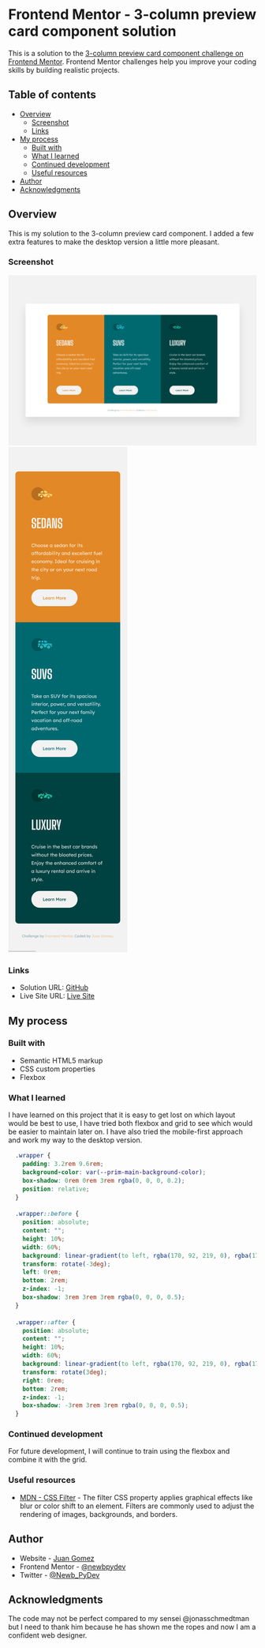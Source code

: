 # Frontend Mentor - 3-column preview card component solution

This is a solution to the [3-column preview card component challenge on Frontend Mentor](https://www.frontendmentor.io/challenges/3column-preview-card-component-pH92eAR2-). Frontend Mentor challenges help you improve your coding skills by building realistic projects. 

## Table of contents

- [Overview](#overview)
  - [Screenshot](#screenshot)
  - [Links](#links)
- [My process](#my-process)
  - [Built with](#built-with)
  - [What I learned](#what-i-learned)
  - [Continued development](#continued-development)
  - [Useful resources](#useful-resources)
- [Author](#author)
- [Acknowledgments](#acknowledgments)

## Overview

This is my solution to the 3-column preview card component. I added a few extra
features to make the desktop version a little more pleasant.

### Screenshot

![](./images/screenshot-desktop.png)
![](./images/screenshot-mobile.png)

### Links

- Solution URL: [GitHub](https://github.com/newbpydev/05-3-column-preview-card-component-main)
- Live Site URL: [Live Site](https://festive-roentgen-b5d430.netlify.app/)

## My process

### Built with

- Semantic HTML5 markup
- CSS custom properties
- Flexbox

### What I learned

I have learned on this project that it is easy to get lost on which layout would
be best to use, I have tried both flexbox and grid to see which would be easier
to maintain later on. I have also tried the mobile-first approach and work my
way to the desktop version.

```css
  .wrapper {
    padding: 3.2rem 9.6rem;
    background-color: var(--prim-main-background-color);
    box-shadow: 0rem 0rem 3rem rgba(0, 0, 0, 0.2);
    position: relative;
  }

  .wrapper::before {
    position: absolute;
    content: "";
    height: 10%;
    width: 60%;
    background: linear-gradient(to left, rgba(170, 92, 219, 0), rgba(170, 92, 219, 0));
    transform: rotate(-3deg);
    left: 0rem;
    bottom: 2rem;
    z-index: -1;
    box-shadow: 3rem 3rem 3rem rgba(0, 0, 0, 0.5);
  }

  .wrapper::after {
    position: absolute;
    content: "";
    height: 10%;
    width: 60%;
    background: linear-gradient(to left, rgba(170, 92, 219, 0), rgba(170, 92, 219, 0));
    transform: rotate(3deg);
    right: 0rem;
    bottom: 2rem;
    z-index: -1;
    box-shadow: -3rem 3rem 3rem rgba(0, 0, 0, 0.5);
  }
```

### Continued development

For future development, I will continue to train using the flexbox and combine
it with the grid.

### Useful resources

- [MDN - CSS Filter](https://developer.mozilla.org/en-US/docs/Web/CSS/filter) - The filter CSS property applies graphical effects like blur or color shift to an element. Filters are commonly used to adjust the rendering of images, backgrounds, and borders.

## Author

- Website - [Juan Gomez](https://www.newbpydev.com)
- Frontend Mentor - [@newbpydev](https://www.frontendmentor.io/profile/newbpydev)
- Twitter - [@Newb_PyDev](https://twitter.com/Newb_PyDev)

## Acknowledgments

The code may not be perfect compared to my sensei @jonasschmedtman but I need
to thank him because he has shown me the ropes and now I am a confident web
designer.
